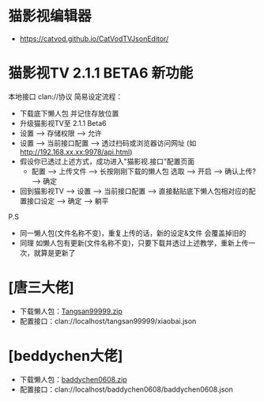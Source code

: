# 猫影视编辑器
* https://catvod.github.io/CatVodTVJsonEditor/

# 猫影视TV 2.1.1 BETA6 新功能
本地接口 clan://协议 简易设定流程：
* 下载底下懒人包 并记住存放位置
* 升级猫影视TV至 2.1.1 Beta6
* 设置 --> 存储权限 --> 允许
* 设置 --> 当前接口配置 --> 透过扫码或浏览器访问网址 (如 http://192.168.xx.xx:9978/api.html)
* 假设你已透过上述方式，成功进入"猫影视.接口"配置页面
	* 配置 --> 上传文件 --> 长按刚刚下载的懒人包 选取 --> 开启 --> 确认上传? --> 确定
* 回到猫影视TV --> 设置 --> 当前接口配置 --> 直接黏贴底下懒人包相对应的配置接口设定 --> 确定 --> 躺平

P.S
* 同一懒人包(文件名称不变)，重复上传的话，新的设定&文件 会覆盖掉旧的
* 同理 如懒人包有更新(文件名称不变)，只要下载并透过上述教学，重新上传一次，就算是更新了

# [唐三大佬]
* 下载懒人包：[Tangsan99999.zip](https://github.com/YuanHsing/freed/raw/master/猫影视clan懒人包/Tangsan99999.zip)
* 配置接口：clan://localhost/tangsan99999/xiaobai.json


# [beddychen大佬]
* 下载懒人包：[baddychen0608.zip](https://github.com/YuanHsing/freed/raw/master/猫影视clan懒人包/baddychen0608.zip)
* 配置接口：clan://localhost/baddychen0608/baddychen0608.json
